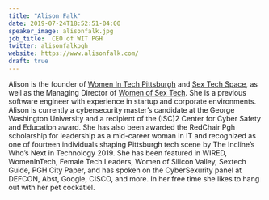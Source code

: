 ```yaml
---
title: "Alison Falk"
date: 2019-07-24T18:52:51-04:00
speaker_image: alisonfalk.jpg
job_title:  CEO of WIT PGH
twitter: alisonfalkpgh
website: https://www.alisonfalk.com/
draft: true
---
```


Alison is the founder of [Women In Tech Pittsburgh](https://www.womenintechpgh.com/) and [Sex Tech Space](https://www.sextechspace.com/), as well as the Managing Director of [Women of Sex Tech](https://www.womenofsextech.com/). She is a previous software engineer with experience in startup and corporate environments. Alison is currently a cybersecurity master’s candidate at the George Washington University and a recipient of the (ISC)2 Center for Cyber Safety and Education award. She has also been awarded the RedChair Pgh scholarship for leadership as a mid-career woman in IT and recognized as one of fourteen individuals shaping Pittsburgh tech scene by The Incline’s Who’s Next in Technology 2019. She has been featured in WIRED, WomenInTech, Female Tech Leaders, Women of Silicon Valley, Sextech Guide, PGH City Paper, and has spoken on the CyberSexurity panel at DEFCON, Abst, Google, CISCO, and more. In her free time she likes to hang out with her pet cockatiel.